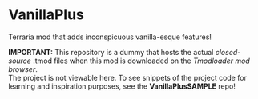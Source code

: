 # VanillaPlus
Terraria mod that adds inconspicuous vanilla-esque features!

**IMPORTANT:** This repository is a dummy that hosts the actual *closed-source* .tmod files when this mod is downloaded on the *Tmodloader mod browser*.  
The project is not viewable here. To see snippets of the project code for learning and inspiration purposes, see the **VanillaPlusSAMPLE** repo!
